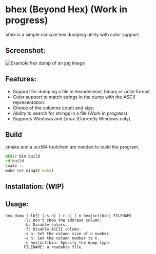 # bhex (Beyond Hex) (Work in progress)
bhex is a simple console hex dumping utility with color support.
## Screenshot:
![Example hex dump of an jpg image](https://i.imgur.com/33ot5DO.png)

## Features:
  - Support for dumping a file in hexadecimal, binary or octal format.
  - Color support to match strings in the dump with the ASCII representation.
  - Choice of the columns count and size.
  - Ability to search for strings in a file (Work in progress).
  - Supports Windows and Linux (Currently Windows only).
## Build
cmake and a ucrt64 toolchain are needed to build the program.
```cmd
mkdir bin build
cd build
cmake ..
make (or ming32-make)
```
## Installation: (WIP)
## Usage:
```
hex_dump [-lbf] [-s n] [-c n] [-n hex|oct|bin] FILENAME
        -l: Don't show the address column.
        -b: Disable colors.
        -f: Disable ASCII column.
        -s n: Set the column size of n number.
        -c n: Set the column number to n.
        -n hex|oct|bin: Specify the dump type.
        FILENAME: a readable file.
```
